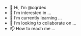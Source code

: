 - 👋 Hi, I’m @cqrdex
- 👀 I’m interested in ...
- 🌱 I’m currently learning ...
- 💞️ I’m looking to collaborate on ...
- 📫 How to reach me ...

<!---
cqrdex/cqrdex is a ✨ special ✨ repository because its `README.md` (this file) appears on your GitHub profile.
You can click the Preview link to take a look at your changes.
--->
